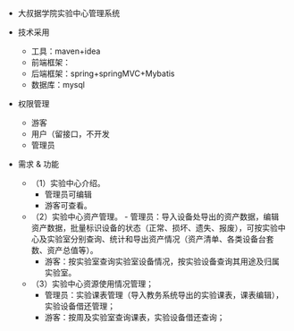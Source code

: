 - 大叔据学院实验中心管理系统


- 技术采用

    * 工具：maven+idea
    * 前端框架：
    * 后端框架：spring+springMVC+Mybatis
    * 数据库：mysql
- 权限管理
    * 游客
    * 用户（留接口，不开发
    * 管理员
    
- 需求 & 功能
    * （1）实验中心介绍。
        -  管理员可编辑
        - 游客可查看。
    * （2）实验中心资产管理。
            - 管理员：导入设备处导出的资产数据，编辑资产数据，批量标识设备的状态（正常、损坏、遗失、报废），可按实验中心及实验室分别查询、统计和导出资产情况（资产清单、各类设备台套数、资产总值等）。
        - 游客：按实验室查询实验室设备情况，按实验设备查询其用途及归属实验室。
    * （3）实验中心资源使用情况管理；
        - 管理员：实验课表管理（导入教务系统导出的实验课表，课表编辑），实验设备借还管理；
        - 游客：按周及实验室查询课表，实验设备借还查询；
        
